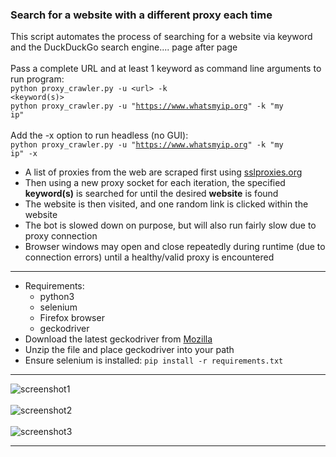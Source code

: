 ### Search for a website with a different proxy each time
This script automates the process of searching for a website via keyword
and the DuckDuckGo search engine.... page after page
<br><br>
Pass a complete URL and at least 1 keyword as command line arguments to run program:
<br>
<code>python proxy_crawler.py -u &lt;url&gt; -k &lt;keyword(s)&gt;</code>
<br>
<code>python proxy_crawler.py -u "https://www.whatsmyip.org" -k "my ip"</code>
<br><br>
Add the -x option to run headless (no GUI):
<br>
<code>python proxy_crawler.py -u "https://www.whatsmyip.org" -k "my ip" -x</code>
<br>
<ul>
    <li>
        A list of proxies from the web are scraped first
        using <a href="https://www.sslproxies.org">sslproxies.org</a>
    </li>
    <li>
        Then using a new proxy socket for each iteration, the specified <b>keyword(s)</b>
        is searched for until the desired <b>website</b> is found
    </li>
    <li>
        The website is then visited, and one random link is clicked within the website
    </li>
    <li>
        The bot is slowed down on purpose, but will also run fairly slow due to proxy connection
    </li>
    <li>
        Browser windows may open and close repeatedly during runtime (due to connection errors) until a healthy/valid proxy is encountered
    </li>
</ul>
<hr>
<ul>
    <li>
        Requirements:
        <ul>
            <li>
                python3
            </li>
            <li>
                selenium
            </li>
            <li>
                Firefox browser
            </li>
            <li>
                geckodriver
            </li>
        </ul>
    </li>
    <li>
        Download the latest geckodriver from <a href="https://github.com/mozilla/geckodriver/releases">Mozilla</a>
    </li>
    <li>
        Unzip the file and place geckodriver into your path
    </li>
    <li>
        Ensure selenium is installed: <code>pip install -r requirements.txt</code>
    </li>
</ul>

<hr>
<img src="https://user-images.githubusercontent.com/30498791/277134161-e2cec5a4-c64a-4a47-a5d8-39b81aea8522.png" alt="screenshot1">
<br><br>
<img src="https://user-images.githubusercontent.com/30498791/277134162-76fe4626-1d57-452a-940d-8a6030850e2b.png" alt="screenshot2">
<br><br>
<img src="https://user-images.githubusercontent.com/30498791/277134163-70c4ab50-5582-4b5c-97a8-0ff96fbf9a76.png" alt="screenshot3">
<hr>

